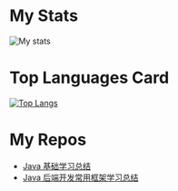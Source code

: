 # My Stats
![My stats](https://github-readme-stats.vercel.app/api?username=cncsl&theme=default&show_icons=true)

# Top Languages Card
[![Top Langs](https://github-readme-stats.vercel.app/api/top-langs/?username=cncsl&exclude_repo=cncsl.github.io)](https://github.com/anuraghazra/github-readme-stats)

# My Repos

- [Java 基础学习总结](https://github.com/cncsl/JavaTutorials)
- [Java 后端开发常用框架学习总结](https://github.com/cncsl/FrameworkTutorials)
